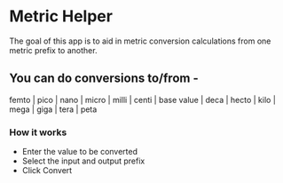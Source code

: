 # Metric Helper

The goal of this app is to aid in metric conversion calculations from one metric prefix to another.

## You can do conversions to/from -

femto |
pico |
nano |
micro |
milli |
centi |
base value |
deca |
hecto |
kilo |
mega |
giga |
tera |
peta

### How it works

- Enter the value to be converted
- Select the input and output prefix
- Click Convert
